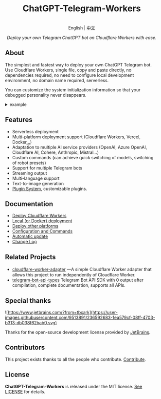 
<h1 align="center">
ChatGPT-Telegram-Workers
</h1>

<p align="center">
    <br> English | <a href="README_CN.md">中文</a>
</p>
<p align="center">
    <em>Deploy your own Telegram ChatGPT bot on Cloudflare Workers with ease.</em>
</p>


## About

The simplest and fastest way to deploy your own ChatGPT Telegram bot. Use Cloudflare Workers, single file, copy and paste directly, no dependencies required, no need to configure local development environment, no domain name required, serverless.

You can customize the system initialization information so that your debugged personality never disappears.

<details>
<summary>example</summary>
<img style="max-width: 600px;" alt="image" src="./doc/demo.jpg">
</details>


## Features

- Serverless deployment
- Multi-platform deployment support (Cloudflare Workers, Vercel, Docker[...](doc/en/PLATFORM.md))
- Adaptation to multiple AI service providers (OpenAI, Azure OpenAI, Cloudflare AI, Cohere, Anthropic, Mistral...)
- Custom commands (can achieve quick switching of models, switching of robot presets)
- Support for multiple Telegram bots
- Streaming output
- Multi-language support
- Text-to-image generation
- [Plugin System](plugins), customizable plugins.


## Documentation

- [Deploy Cloudflare Workers](./doc/en/DEPLOY.md)
- [Local (or Docker) deployment](./doc/en/LOCAL.md)
- [Deploy other platforms](./doc/en/PLATFORM.md)
- [Configuration and Commands](./doc/en/CONFIG.md)
- [Automatic update](./doc/en/ACTION.md)
- [Change Log](./doc/en/CHANGELOG.md)


## Related Projects

- [cloudflare-worker-adapter](https://github.com/TBXark/cloudflare-worker-adapter) 一A simple Cloudflare Worker adapter that allows this project to run independently of Cloudflare Worker.
- [telegram-bot-api-types](https://github.com/TBXark/telegram-bot-api-types)  Telegram Bot API SDK with 0 output after compilation, complete documentation, supports all APIs.


## Special thanks

![https://www.jetbrains.com/?from=tbxark](https://user-images.githubusercontent.com/9513891/236592683-1ea579cf-08ff-4703-b313-db038f62bab0.svg)

Thanks for the open-source development license provided by [JetBrains](https://www.jetbrains.com/?from=tbxark).


## Contributors

This project exists thanks to all the people who contribute. [Contribute](https://github.com/tbxark/ChatGPT-Telegram-Workers/graphs/contributors).


## License

**ChatGPT-Telegram-Workers** is released under the MIT license. [See LICENSE](LICENSE) for details.
